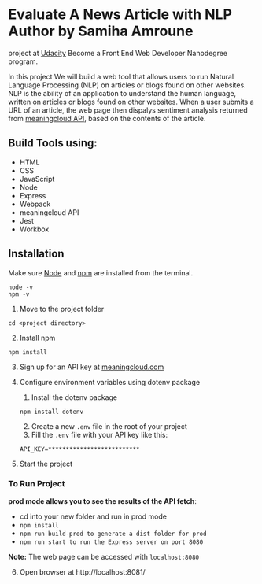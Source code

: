 # Evaluate A News Article with NLP Author by Samiha Amroune

project at [Udacity](https://www.udacity.com/course/front-end-web-developer-nanodegree--nd0011) Become a Front End Web Developer Nanodegree program.

In this project We will build a web tool that allows users to run Natural Language Processing (NLP) on articles or blogs found on other websites. NLP is the ability of an application to understand the human language, written on articles or blogs found on other websites. When a user submits a URL of an article, the web page then dispalys sentiment analysis returned from [meaningcloud API](https://www.meaningcloud.com/products/sentiment-analysis), based on the contents of the article.

## Build Tools using:

* HTML
* CSS
* JavaScript
* Node
* Express
* Webpack
* meaningcloud API
* Jest
* Workbox

## Installation

Make sure [Node](https://nodejs.org/en/download/) and [npm](https://www.npmjs.com/) are installed from the terminal.
```
node -v
npm -v
```

1. Move to the project folder
```
cd <project directory>
```
2. Install npm
```
npm install
```
3. Sign up for an API key at [meaningcloud.com](https://www.meaningcloud.com/developer/create-account)

4. Configure environment variables using dotenv package
	1. Install the dotenv package
	```
	npm install dotenv
	```
	2. Create a new `.env` file in the root of your project
	3. Fill the `.env` file with your API key like this:
	```
	API_KEY=**************************
	```
5. Start the project

### To Run Project

**prod mode allows you to see the results of the API fetch**:
- cd into your new folder and run in prod mode 
- `npm install`
- `npm run build-prod to generate a dist folder for prod`
- `npm run start to run the Express server on port 8080`

**Note:** The web page can be accessed with `localhost:8080`

6. Open browser at http://localhost:8081/
